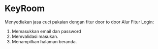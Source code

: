 # KeyRoom
Menyediakan jasa cuci pakaian dengan fitur door to door
Alur Fitur Login:
1. Memasukkan email dan password
2. Memvalidasi masukan.
3. Menampilkan halaman beranda.
